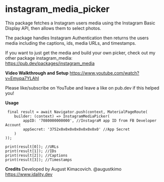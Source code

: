 # instagram_media_picker

This package fetches a Instagram users media using the Instagram Basic Display API, then allows them to select photos.

The package handles Instagram Authentication then returns the users media including the captions, ids, media URLs, and timestamps.

If you want to just get the media and build your own picker, check out my other package instagram_media: https://pub.dev/packages/instagram_media

**Video Walkthrough and Setup**
https://www.youtube.com/watch?v=Emypa7YLAhI

Please like/subscribe on YouTube and leave a like on pub.dev if this helped you!

**Usage**
```
 final result = await Navigator.push(context, MaterialPageRoute(
    builder: (context) => InstagramMediaPicker(
        appID: '7080000000000', //InstagraM app ID from FB Developer Account
        appSecret: '3752x0x0x0x0x0x0x0x0x0' //App Secret
    )
));

print(result[0]); //URLs
print(result[1]); //IDs
print(result[2]); //Captions
print(result[3]); //Timestamps
```

**Credits**
Developed by August Kimacovich.
@augustkimo
https://www.idality.dev